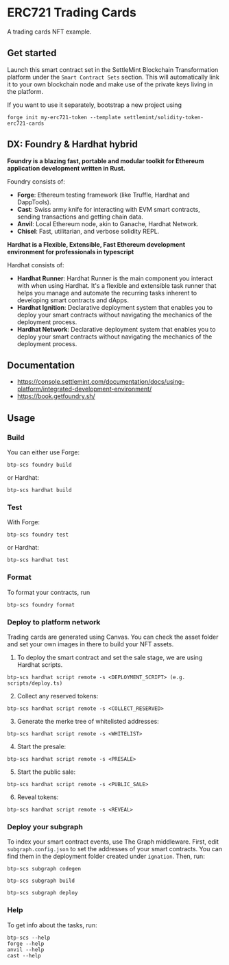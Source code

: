 # ERC721 Trading Cards

A trading cards NFT example.

## Get started

Launch this smart contract set in the SettleMint Blockchain Transformation platform under the `Smart Contract Sets` section. This will automatically link it to your own blockchain node and make use of the private keys living in the platform.

If you want to use it separately, bootstrap a new project using

```shell
forge init my-erc721-token --template settlemint/solidity-token-erc721-cards
```

## DX: Foundry & Hardhat hybrid

**Foundry is a blazing fast, portable and modular toolkit for Ethereum application development written in Rust.**

Foundry consists of:

- **Forge**: Ethereum testing framework (like Truffle, Hardhat and DappTools).
- **Cast**: Swiss army knife for interacting with EVM smart contracts, sending transactions and getting chain data.
- **Anvil**: Local Ethereum node, akin to Ganache, Hardhat Network.
- **Chisel**: Fast, utilitarian, and verbose solidity REPL.

**Hardhat is a Flexible, Extensible, Fast Ethereum development environment for professionals in typescript**

Hardhat consists of:

- **Hardhat Runner**: Hardhat Runner is the main component you interact with when using Hardhat. It's a flexible and extensible task runner that helps you manage and automate the recurring tasks inherent to developing smart contracts and dApps.
- **Hardhat Ignition**: Declarative deployment system that enables you to deploy your smart contracts without navigating the mechanics of the deployment process.
- **Hardhat Network**: Declarative deployment system that enables you to deploy your smart contracts without navigating the mechanics of the deployment process.

## Documentation

- <https://console.settlemint.com/documentation/docs/using-platform/integrated-development-environment/>
- <https://book.getfoundry.sh/>

## Usage

### Build

You can either use Forge:

```shell
btp-scs foundry build
```

or Hardhat:

```shell
btp-scs hardhat build
```

### Test

With Forge:

```shell
btp-scs foundry test
```

or Hardhat:

```shell
btp-scs hardhat test
```

### Format

To format your contracts, run

```shell
btp-scs foundry format
```

### Deploy to platform network

Trading cards are generated using Canvas. You can check the asset folder and set your own images in there to build your NFT assets.

1. To deploy the smart contract and set the sale stage, we are using Hardhat scripts.

```shell
btp-scs hardhat script remote -s <DEPLOYMENT_SCRIPT> (e.g. scripts/deploy.ts)
```

2. Collect any reserved tokens:

```shell
btp-scs hardhat script remote -s <COLLECT_RESERVED>
```

3. Generate the merke tree of whitelisted addresses:

```shell
btp-scs hardhat script remote -s <WHITELIST>
```

4. Start the presale:

```shell
btp-scs hardhat script remote -s <PRESALE>
```

5. Start the public sale:

```shell
btp-scs hardhat script remote -s <PUBLIC_SALE>
```

6. Reveal tokens:

```shell
btp-scs hardhat script remote -s <REVEAL>
```

### Deploy your subgraph

To index your smart contract events, use The Graph middleware.
First, edit `subgraph.config.json` to set the addresses of your smart contracts. You can find them in the deployment folder created under `ignation`. Then, run:

```shell
btp-scs subgraph codegen
```

```shell
btp-scs subgraph build
```

```shell
btp-scs subgraph deploy
```

### Help

To get info about the tasks, run:

```shell
btp-scs --help
forge --help
anvil --help
cast --help
```
